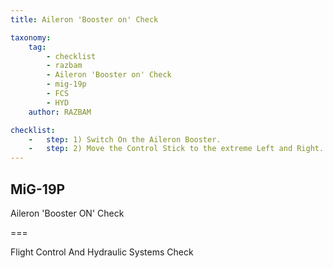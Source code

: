 ```yaml
---
title: Aileron 'Booster on' Check

taxonomy:
    tag:
        - checklist
        - razbam
        - Aileron 'Booster on' Check
        - mig-19p
        - FCS
        - HYD
    author: RAZBAM

checklist:
    -   step: 1) Switch On the Aileron Booster.
    -   step: 2) Move the Control Stick to the extreme Left and Right. The movement should be smooth without jamming and sticking. The Pilot should feel the resistance of the spring feel mechanism.<br />During testing, the indication in the Booster Pressure System Gauge may oscillate a small amount.
---
```


## MiG-19P 
Aileron 'Booster ON' Check

===

Flight Control And Hydraulic Systems Check